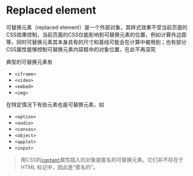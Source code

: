 # Replaced element

可替换元素（replaced element）是一个外部对象，其样式效果不受当前页面的CSS效果控制，当前页面的CSS仅能影响到可替换元素的位置，例如计算外边距等，同时可替换元素其本身具有的尺寸和基线可能会在计算中被用到；也有部分CSS属性能够控制可替换元素内容框中的对象位置，在此不再深究

典型的可替换元素有

- `<iframe>`
- `<video>`
- `<embed>`
- `<img>`

在特定情况下有些元素也是可替换元素，如

- `<option>`
- `<audio>`
- `<canvas>`
- `<object>`
- `<applet>`
- `<input>`

> 用CSS的[`content`](https://developer.mozilla.org/zh-CN/docs/Web/CSS/content)属性插入的对象是匿名的可替换元素。它们并不存在于 HTML 标记中，因此是“匿名的”。

